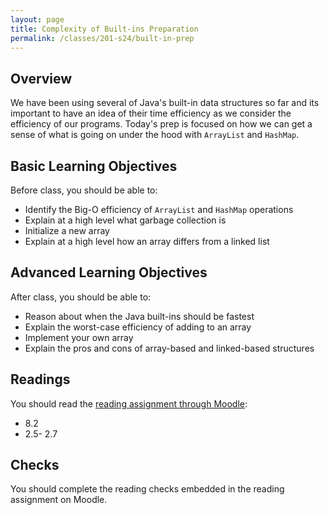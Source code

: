 ```yaml
---
layout: page
title: Complexity of Built-ins Preparation
permalink: /classes/201-s24/built-in-prep
---
```


## Overview
We have been using several of Java's built-in data structures so far and its important to have an idea of their time efficiency as we consider the efficiency of our programs. Today's prep is focused on how we can get a sense of what is going on under the hood with `ArrayList` and `HashMap`.

## Basic Learning Objectives
Before class, you should be able to: 
* Identify the Big-O efficiency of `ArrayList` and `HashMap` operations
* Explain at a high level what garbage collection is
* Initialize a new array
* Explain at a high level how an array differs from a linked list

## Advanced Learning Objectives
After class, you should be able to:
* Reason about when the Java built-ins should be fastest
* Explain the worst-case efficiency of adding to an array
* Implement your own array
* Explain the pros and cons of array-based and linked-based structures


## Readings
You should read the [reading assignment through Moodle](https://moodle.carleton.edu/mod/lti/view.php?id=936213):

* 8.2
* 2.5- 2.7

## Checks
You should complete the reading checks embedded in the reading assignment on Moodle.
